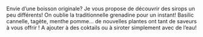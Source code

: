 Envie d’une boisson  originale? Je vous propose de découvrir des sirops un peu différents! On oublie la traditionnelle grenadine pour un instant! Basilic cannelle, tagète, menthe pomme... de nouvelles plantes ont tant de saveurs à vous offrir ! A ajouter à des coktails ou à siroter simplement avec de l’eau!
